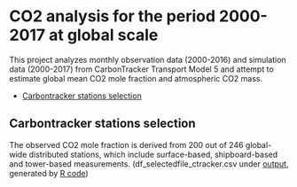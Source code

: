 
# CO2 analysis for the period 2000-2017 at global scale

This project analyzes monthly observation data (2000-2016) and simulation data (2000-2017) from CarbonTracker Transport Model 5 and attempt to estimate global mean CO2 mole fraction and atmospheric CO2 mass.

- [Carbontracker stations selection](#Carbontracker_stations_selection)

<a name="Carbontracker_stations_selection"></a>
## Carbontracker stations selection
The observed CO2 mole fraction is derived from 200 out of 246 global-wide distributed stations, which include surface-based, shipboard-based and tower-based measurements.
(df_selectedfile_ctracker.csv under [output](/output), generated by [R code](/code/selection_ctracker.R))

